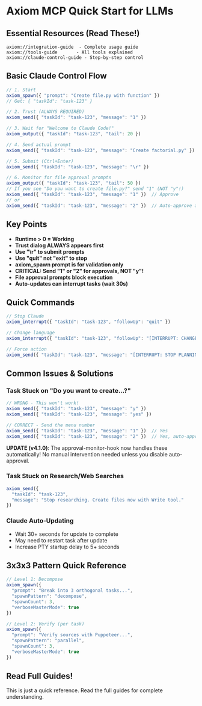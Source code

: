 # Axiom MCP Quick Start for LLMs

## Essential Resources (Read These!)
```
axiom://integration-guide  - Complete usage guide
axiom://tools-guide       - All tools explained
axiom://claude-control-guide - Step-by-step control
```

## Basic Claude Control Flow
```javascript
// 1. Start
axiom_spawn({ "prompt": "Create file.py with function" })
// Get: { "taskId": "task-123" }

// 2. Trust (ALWAYS REQUIRED)
axiom_send({ "taskId": "task-123", "message": "1" })

// 3. Wait for "Welcome to Claude Code!"
axiom_output({ "taskId": "task-123", "tail": 20 })

// 4. Send actual prompt
axiom_send({ "taskId": "task-123", "message": "Create factorial.py" })

// 5. Submit (Ctrl+Enter)
axiom_send({ "taskId": "task-123", "message": "\r" })

// 6. Monitor for file approval prompts
axiom_output({ "taskId": "task-123", "tail": 50 })
// If you see "Do you want to create file.py?" send "1" (NOT "y"!)
axiom_send({ "taskId": "task-123", "message": "1" })  // Approve
// or
axiom_send({ "taskId": "task-123", "message": "2" })  // Auto-approve all
```

## Key Points
- **Runtime > 0 = Working**
- **Trust dialog ALWAYS appears first**
- **Use "\r" to submit prompts**
- **Use "quit" not "exit" to stop**
- **axiom_spawn prompt is for validation only**
- **CRITICAL: Send "1" or "2" for approvals, NOT "y"!**
- **File approval prompts block execution**
- **Auto-updates can interrupt tasks (wait 30s)**

## Quick Commands
```javascript
// Stop Claude
axiom_interrupt({ "taskId": "task-123", "followUp": "quit" })

// Change language
axiom_interrupt({ "taskId": "task-123", "followUp": "[INTERRUPT: CHANGE TO PYTHON]" })

// Force action
axiom_send({ "taskId": "task-123", "message": "[INTERRUPT: STOP PLANNING. CREATE FILE NOW.]" })
```

## Common Issues & Solutions

### Task Stuck on "Do you want to create...?"
```javascript
// WRONG - This won't work!
axiom_send({ "taskId": "task-123", "message": "y" })
axiom_send({ "taskId": "task-123", "message": "yes" })

// CORRECT - Send the menu number
axiom_send({ "taskId": "task-123", "message": "1" })  // Yes
axiom_send({ "taskId": "task-123", "message": "2" })  // Yes, auto-approve all
```

**UPDATE (v4.1.0)**: The approval-monitor-hook now handles these automatically!
No manual intervention needed unless you disable auto-approval.

### Task Stuck on Research/Web Searches
```javascript
axiom_send({ 
  "taskId": "task-123", 
  "message": "Stop researching. Create files now with Write tool." 
})
```

### Claude Auto-Updating
- Wait 30+ seconds for update to complete
- May need to restart task after update
- Increase PTY startup delay to 5+ seconds

## 3x3x3 Pattern Quick Reference
```javascript
// Level 1: Decompose
axiom_spawn({
  "prompt": "Break into 3 orthogonal tasks...",
  "spawnPattern": "decompose",
  "spawnCount": 3,
  "verboseMasterMode": true
})

// Level 2: Verify (per task)
axiom_spawn({
  "prompt": "Verify sources with Puppeteer...",
  "spawnPattern": "parallel",
  "spawnCount": 3,
  "verboseMasterMode": true
})
```

## Read Full Guides!
This is just a quick reference. Read the full guides for complete understanding.
